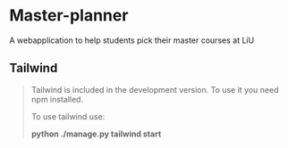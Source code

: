 # Master-planner
A webapplication to help students pick their master courses at LiU

## Tailwind
> Tailwind is included in the development version. To use it you need npm installed.
>
> To use tailwind use:
>
> **python ./manage.py tailwind start**
